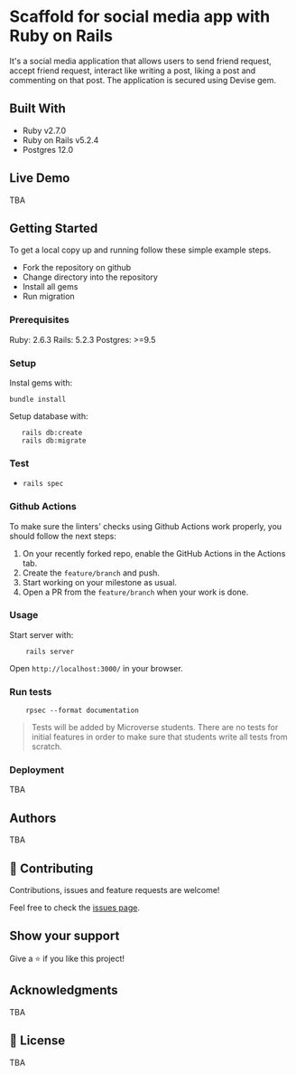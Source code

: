# Scaffold for social media app with Ruby on Rails
It's a social media application that allows users to send friend request, accept friend request, interact like writing a post, liking a post and commenting on that post. The application is secured using Devise gem.

## Built With

- Ruby v2.7.0
- Ruby on Rails v5.2.4
- Postgres 12.0

## Live Demo

TBA


## Getting Started

To get a local copy up and running follow these simple example steps.
- Fork the repository on github
- Change directory into the repository
- Install all gems
- Run migration


### Prerequisites

Ruby: 2.6.3
Rails: 5.2.3
Postgres: >=9.5

### Setup

Instal gems with:

```
bundle install
```

Setup database with:

```
   rails db:create
   rails db:migrate
```
### Test 
- ```rails spec```



### Github Actions

To make sure the linters' checks using Github Actions work properly, you should follow the next steps:

1. On your recently forked repo, enable the GitHub Actions in the Actions tab.
2. Create the `feature/branch` and push.
3. Start working on your milestone as usual.
4. Open a PR from the `feature/branch` when your work is done.


### Usage

Start server with:

```
    rails server
```

Open `http://localhost:3000/` in your browser.

### Run tests

```
    rpsec --format documentation
```

> Tests will be added by Microverse students. There are no tests for initial features in order to make sure that students write all tests from scratch.

### Deployment

TBA

## Authors

TBA

## 🤝 Contributing

Contributions, issues and feature requests are welcome!

Feel free to check the [issues page](issues/).

## Show your support

Give a ⭐️ if you like this project!

## Acknowledgments

TBA

## 📝 License

TBA

